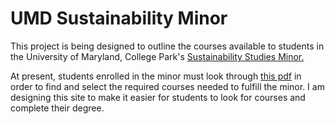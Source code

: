 # UMD Sustainability Minor

This project is being designed to outline the courses available to students 
in the University of Maryland, College Park's [Sustainability Studies Minor.](
http://www.publicpolicy.umd.edu/undergraduate/academics/minors/sustainability-minor)

At present, students enrolled in the minor must look through [this pdf](
http://www.publicpolicy.umd.edu/sites/default/files/UpdatedCourseList2.23.2018.pdf)
in order to find and select the required courses needed to fulfill the minor. I am
designing this site to make it easier for students to look for courses and complete
their degree. 